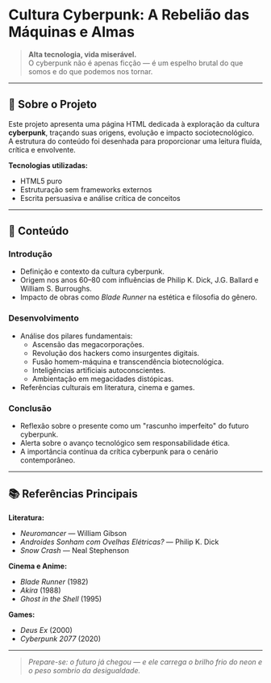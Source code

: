 # Cultura Cyberpunk: A Rebelião das Máquinas e Almas

> **Alta tecnologia, vida miserável.**  
> O cyberpunk não é apenas ficção — é um espelho brutal do que somos e do que podemos nos tornar.

---

## 📄 Sobre o Projeto

Este projeto apresenta uma página HTML dedicada à exploração da cultura **cyberpunk**, traçando suas origens, evolução e impacto sociotecnológico.  
A estrutura do conteúdo foi desenhada para proporcionar uma leitura fluída, crítica e envolvente.

**Tecnologias utilizadas:**
- HTML5 puro
- Estruturação sem frameworks externos
- Escrita persuasiva e análise crítica de conceitos

---

## 🧠 Conteúdo

### Introdução
- Definição e contexto da cultura cyberpunk.
- Origem nos anos 60–80 com influências de Philip K. Dick, J.G. Ballard e William S. Burroughs.
- Impacto de obras como *Blade Runner* na estética e filosofia do gênero.

### Desenvolvimento
- Análise dos pilares fundamentais:
  - Ascensão das megacorporações.
  - Revolução dos hackers como insurgentes digitais.
  - Fusão homem-máquina e transcendência biotecnológica.
  - Inteligências artificiais autoconscientes.
  - Ambientação em megacidades distópicas.
- Referências culturais em literatura, cinema e games.

### Conclusão
- Reflexão sobre o presente como um "rascunho imperfeito" do futuro cyberpunk.
- Alerta sobre o avanço tecnológico sem responsabilidade ética.
- A importância contínua da crítica cyberpunk para o cenário contemporâneo.

---

## 📚 Referências Principais

**Literatura:**
- *Neuromancer* — William Gibson
- *Androides Sonham com Ovelhas Elétricas?* — Philip K. Dick
- *Snow Crash* — Neal Stephenson

**Cinema e Anime:**
- *Blade Runner* (1982)
- *Akira* (1988)
- *Ghost in the Shell* (1995)

**Games:**
- *Deus Ex* (2000)
- *Cyberpunk 2077* (2020)

---

> *Prepare-se: o futuro já chegou — e ele carrega o brilho frio do neon e o peso sombrio da desigualdade.*
